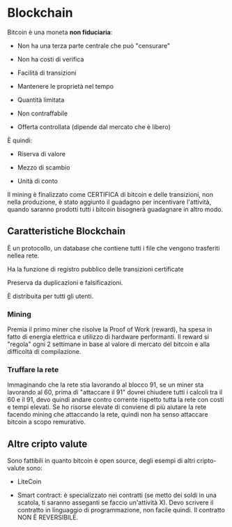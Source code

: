 # Blockchain

Bitcoin è una moneta **non fiduciaria**:

* Non ha una terza parte centrale che può "censurare"

* Non ha costi di verifica

* Facilità di transizioni

* Mantenere le proprietà nel tempo

* Quantità limitata

* Non contraffabile

* Offerta controllata (dipende dal mercato che è libero)

È quindi:

* Riserva di valore

* Mezzo di scambio

* Unità di conto

Il mining è finalizzato come CERTIFICA di bitcoin e delle transizioni, non nella produzione, è stato aggiunto il guadagno per incentivare l'attività, quando saranno prodotti tutti i bitcoin bisognerà guadagnare in altro modo.

## Caratteristiche Blockchain

È un protocollo, un database che contiene tutti i file che vengono trasferiti nellea rete.

Ha la funzione di registro pubblico delle transizioni certificate

Preserva da duplicazioni e falsificazioni.

È distribuita per tutti gli utenti.

### Mining

Premia il primo miner che risolve la Proof of Work (reward), ha spesa in fatto di energia elettrica e utilizzo di hardware performanti.
Il reward si "regola" ogni 2 settimane in base al valore di mercato del bitcoin e alla difficoltà di compilazione.

### Truffare la rete

Immaginando che la rete stia lavorando al blocco 91, se un miner sta lavorando al 60, prima di "attaccare il 91" dovrei chiudere tutti i calcoli tra il 60 e il 91, devo quindi andare contro corrente rispetto tutta la rete con costi e tempi elevati.
Se ho risorse elevate di conviene di più aiutare la rete facendo mining che attaccando la rete, quindi non ha senso attaccare bitcoin a scopo remurativo.

## Altre cripto valute

Sono fattibili in quanto bitcoin è open source, degli esempi di altri cripto-valute sono:

* LiteCoin

* Smart contract: è specializzato nei contratti (se metto dei soldi in una scatola, ti saranno asseganti se faccio un'attività X). Devo scrivere il contratto in linguaggio di programmazione, non facile quindi. Il contratto NON È REVERSIBILE.
